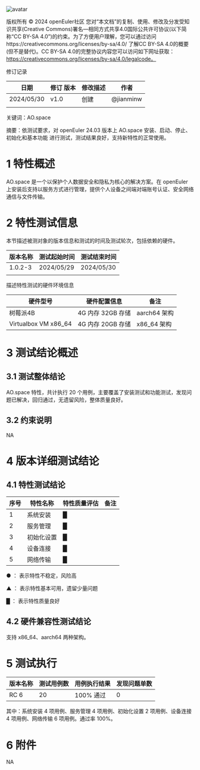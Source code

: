 ![avatar](../../images/openEuler.png)

版权所有 © 2024  openEuler社区
 您对“本文档”的复制、使用、修改及分发受知识共享(Creative Commons)署名—相同方式共享4.0国际公共许可协议(以下简称“CC BY-SA 4.0”)的约束。为了方便用户理解，您可以通过访问https://creativecommons.org/licenses/by-sa/4.0/ 了解CC BY-SA 4.0的概要 (但不是替代)。CC BY-SA 4.0的完整协议内容您可以访问如下网址获取：https://creativecommons.org/licenses/by-sa/4.0/legalcode。

修订记录

| 日期       | 修订   版本 | 修改描述 | 作者      |
| ---------- | ----------- | -------- | --------- |
| 2024/05/30 | v1.0        | 创建     | @jianminw |
|            |             |          |           |

关键词：AO.space

摘要：依测试要求，对 openEuler 24.03 版本上 AO.space 安装、启动、停止、初始化和基本功能  进行测试，测试结果良好，支持新特性的正常使用。

# 1     特性概述

AO.space 是一个以保护个人数据安全和隐私为核心的解决方案。在 openEuler 上安装后支持以服务方式进行管理，提供个人设备之间端对端账号认证、安全网络通信与文件传输。

# 2     特性测试信息

本节描述被测对象的版本信息和测试的时间及测试轮次，包括依赖的硬件。

| 版本名称 | 测试起始时间 | 测试结束时间 |
| -------- | ------------ | ------------ |
| 1.0.2-3  | 2024/05/29   | 2024/05/30   |
|          |              |              |

描述特性测试的硬件环境信息

| 硬件型号             | 硬件配置信息      | 备注         |
| -------------------- | ----------------- | ------------ |
| 树莓派4B             | 4G 内存 32GB 存储 | aarch64 架构 |
| Virtualbox VM x86_64 | 4G 内存 20GB 存储 | x86_64 架构  |

# 3     测试结论概述

## 3.1   测试整体结论

AO.space 特性，共计执行 20 个用例，主要覆盖了安装测试和功能测试，发现问题已解决，回归通过，无遗留风险，整体质量良好。

## 3.2   约束说明

NA

# 4   版本详细测试结论

## 4.1   特性测试结论

| 序号 | 特性名称   | 特性质量评估 | 备注 |
| ---- | ---------- | ------------ | ---- |
| 1    | 系统安装   | █           |      |
| 2    | 服务管理   | █           |      |
| 3    | 初始化设置 | █           |      |
| 4    | 设备连接   | █           |      |
| 5    | 网络传输   | █           |      |

● ： 表示特性不稳定，风险高

▲ ： 表示特性基本可用，遗留少量问题

█ ： 表示特性质量良好

## 4.2   硬件兼容性测试结论

支持 x86_64、aarch64 两种架构。

# 5   测试执行

| 版本名称 | 测试用例数 | 用例执行结果 | 发现问题单数 |
| -------- | ---------- | ------------ | ------------ |
| RC 6     | 20         | 100% 通过    | 0            |

其中：系统安装 4 项用例、服务管理 4 项用例、初始化设置 2 项用例、设备连接 4 项用例、网络传输 6 项用例。通过率 100%。

# 6     附件

NA
